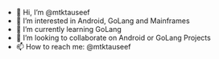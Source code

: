 - 👋 Hi, I’m @mtktauseef
- 👀 I’m interested in Android, GoLang and Mainframes
- 🌱 I’m currently learning GoLang
- 💞️ I’m looking to collaborate on Android or GoLang Projects
- 📫 How to reach me: @mtktauseef

<!---
mtktauseef/mtktauseef is a ✨ special ✨ repository because its `README.md` (this file) appears on your GitHub profile.
You can click the Preview link to take a look at your changes.
--->
